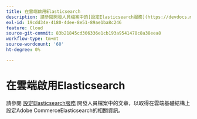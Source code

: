 ```yaml
---
title: 在雲端啟用Elasticsearch
description: 請參閱開發人員檔案中的[設定Elasticsearch服務](https://devdocs.magento.com/guides/v2.3/cloud/project/project-conf-files_services-elastic.html#elasticsearch-software-compatibility)文章，取得在雲端基礎結構上設定Adobe CommerceElasticsearch的相關資訊。
exl-id: 19cdd34e-4180-4dee-8e51-89ae1ba8c246
feature: Cloud
source-git-commit: 83b21845cd306336e1cb193a9541478c8a38eea8
workflow-type: tm+mt
source-wordcount: '60'
ht-degree: 0%

---
```


# 在雲端啟用Elasticsearch

請參閱 [設定Elasticsearch服務](https://devdocs.magento.com/guides/v2.3/cloud/project/project-conf-files_services-elastic.html#elasticsearch-software-compatibility) 開發人員檔案中的文章，以取得在雲端基礎結構上設定Adobe CommerceElasticsearch的相關資訊。
